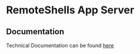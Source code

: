 # RemoteShells App Server

## Documentation

Technical Documentation can be found [here](./docs/index.md)
